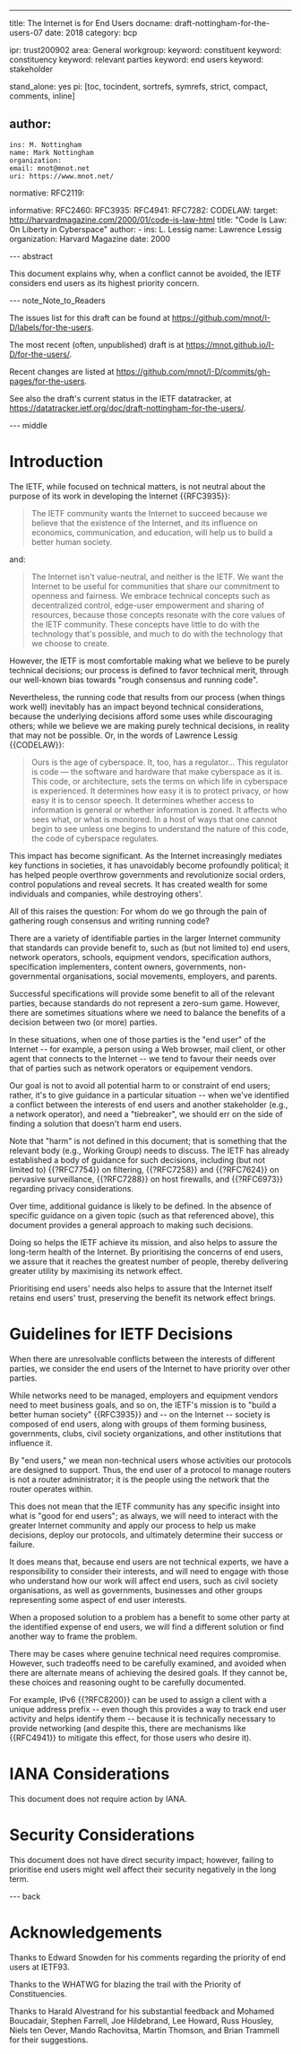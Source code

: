 ---
title: The Internet is for End Users
docname: draft-nottingham-for-the-users-07
date: 2018
category: bcp

ipr: trust200902
area: General
workgroup:
keyword: constituent
keyword: constituency
keyword: relevant parties
keyword: end users
keyword: stakeholder

stand_alone: yes
pi: [toc, tocindent, sortrefs, symrefs, strict, compact, comments, inline]

author:
 -
    ins: M. Nottingham
    name: Mark Nottingham
    organization:
    email: mnot@mnot.net
    uri: https://www.mnot.net/

normative:
  RFC2119:

informative:
  RFC2460:
  RFC3935:
  RFC4941:
  RFC7282:
  CODELAW:
    target: http://harvardmagazine.com/2000/01/code-is-law-html
    title: "Code Is Law: On Liberty in Cyberspace"
    author:
      -
        ins: L. Lessig
        name: Lawrence Lessig
        organization: Harvard Magazine
    date: 2000


--- abstract

This document explains why, when a conflict cannot be avoided, the IETF considers end users as
its highest priority concern.


--- note_Note_to_Readers

The issues list for this draft can be found at <https://github.com/mnot/I-D/labels/for-the-users>.

The most recent (often, unpublished) draft is at <https://mnot.github.io/I-D/for-the-users/>.

Recent changes are listed at <https://github.com/mnot/I-D/commits/gh-pages/for-the-users>.

See also the draft's current status in the IETF datatracker, at
<https://datatracker.ietf.org/doc/draft-nottingham-for-the-users/>.

--- middle

# Introduction

The IETF, while focused on technical matters, is not neutral about the purpose of its work in
developing the Internet {{RFC3935}}:

> The IETF community wants the Internet to succeed because we believe that the existence of the Internet, and its influence on economics, communication, and education, will help us to build a better human society.

and:

> The Internet isn't value-neutral, and neither is the IETF. We want the Internet to be useful for communities that share our commitment to openness and fairness. We embrace technical concepts such as decentralized control, edge-user empowerment and sharing of resources, because those concepts resonate with the core values of the IETF community. These concepts have little to do with the technology that's possible, and much to do with the technology that we choose to create.

However, the IETF is most comfortable making what we believe to be purely technical decisions; our
process is defined to favor technical merit, through our well-known bias towards "rough consensus
and running code".

Nevertheless, the running code that results from our process (when things work well) inevitably has
an impact beyond technical considerations, because the underlying decisions afford some uses while
discouraging others; while we believe we are making purely technical decisions, in reality that may
not be possible. Or, in the words of Lawrence Lessig {{CODELAW}}:

> Ours is the age of cyberspace. It, too, has a regulator... This regulator is code — the software and hardware that make cyberspace as it is. This code, or architecture, sets the terms on which life in cyberspace is experienced. It determines how easy it is to protect privacy, or how easy it is to censor speech. It determines whether access to information is general or whether information is zoned. It affects who sees what, or what is monitored. In a host of ways that one cannot begin to see unless one begins to understand the nature of this code, the code of cyberspace regulates.

This impact has become significant. As the Internet increasingly mediates key functions in
societies, it has unavoidably become profoundly political; it has helped people overthrow
governments and revolutionize social orders, control populations and reveal secrets. It has created
wealth for some individuals and companies, while destroying others'.

All of this raises the question: For whom do we go through the pain of gathering rough consensus
and writing running code?

There are a variety of identifiable parties in the larger Internet community that standards can
provide benefit to, such as (but not limited to) end users, network operators, schools, equipment
vendors, specification authors, specification implementers, content owners, governments,
non-governmental organisations, social movements, employers, and parents.

Successful specifications will provide some benefit to all of the relevant parties, because
standards do not represent a zero-sum game. However, there are sometimes situations where we need to
balance the benefits of a decision between two (or more) parties.

In these situations, when one of those parties is the "end user" of the Internet -- for example, a
person using a Web browser, mail client, or other agent that connects to the Internet -- we tend to
favour their needs over that of parties such as network operators or equipement vendors.

Our goal is not to avoid all potential harm to or constraint of end users; rather, it's to give
guidance in a particular situation -- when we've identified a conflict between the interests of end
users and another stakeholder (e.g., a network operator), and need a "tiebreaker", we should err on
the side of finding a solution that doesn't harm end users.

Note that "harm" is not defined in this document; that is something that the relevant body (e.g.,
Working Group) needs to discuss. The IETF has already established a body of guidance for such
decisions, including (but not limited to) {{?RFC7754}} on filtering, {{?RFC7258}} and {{?RFC7624}}
on pervasive surveillance, {{?RFC7288}} on host firewalls, and {{?RFC6973}} regarding privacy
considerations.

Over time, additional guidance is likely to be defined. In the absence of specific guidance on a
given topic (such as that referenced above), this document provides a general approach to making
such decisions.

Doing so helps the IETF achieve its mission, and also helps to assure the long-term health of the
Internet. By prioritising the concerns of end users, we assure that it reaches the greatest number
of people, thereby delivering greater utility by maximising its network effect.

Prioritising end users' needs also helps to assure that the Internet itself retains end users' trust, preserving the benefit its network effect brings.


# Guidelines for IETF Decisions

When there are unresolvable conflicts between the interests of different parties, we consider the
end users of the Internet to have priority over other parties.

While networks need to be managed, employers and equipment vendors need to meet business goals, and
so on, the IETF's mission is to "build a better human society" {{RFC3935}} and -- on the Internet
-- society is composed of end users, along with groups of them forming business, governments,
clubs, civil society organizations, and other institutions that influence it.

By "end users," we mean non-technical users whose activities our protocols are designed to support.
Thus, the end user of a protocol to manage routers is not a router administrator; it is the people
using the network that the router operates within.

This does not mean that the IETF community has any specific insight into what is "good for end
users"; as always, we will need to interact with the greater Internet community and apply our
process to help us make decisions, deploy our protocols, and ultimately determine their success or
failure.

It does means that, because end users are not technical experts, we have a responsibility to
consider their interests, and will need to engage with those who understand how our work will affect
end users, such as civil society organisations, as well as governments, businesses and other groups
representing some aspect of end user interests.

When a proposed solution to a problem has a benefit to some other party at the identified expense
of end users, we will find a different solution or find another way to frame the problem.

There may be cases where genuine technical need requires compromise. However, such tradeoffs need
to be carefully examined, and avoided when there are alternate means of achieving the desired
goals. If they cannot be, these choices and reasoning ought to be carefully documented.

For example, IPv6 {{?RFC8200}} can be used to assign a client with a unique address prefix -- even
though this provides a way to track end user activity and helps identify them -- because it is
technically necessary to provide networking (and despite this, there are mechanisms like
{{RFC4941}} to mitigate this effect, for those users who desire it).



# IANA Considerations

This document does not require action by IANA.

# Security Considerations

This document does not have direct security impact; however, failing to prioritise end users might
well affect their security negatively in the long term.


--- back

# Acknowledgements

Thanks to Edward Snowden for his comments regarding the priority of end users at IETF93.

Thanks to the WHATWG for blazing the trail with the Priority of Constituencies.

Thanks to Harald Alvestrand for his substantial feedback and Mohamed Boucadair, Stephen Farrell,
Joe Hildebrand, Lee Howard, Russ Housley, Niels ten Oever, Mando Rachovitsa, Martin Thomson, and
Brian Trammell for their suggestions.



